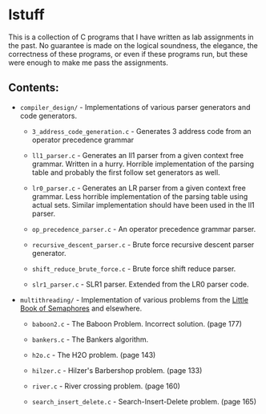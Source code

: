 # lstuff

This is a collection of C programs that I have written as lab assignments in the
past. No guarantee is made on the logical soundness, the elegance, the 
correctness of these programs, or even if these programs run, but these were
enough to make me pass the assignments.

## Contents:

* `compiler_design/` - Implementations of various parser generators and code
  generators.
  
  * `3_address_code_generation.c` - Generates 3 address code from an operator
    precedence grammar
  
  * `ll1_parser.c` - Generates an ll1 parser from a given context free grammar.
 	Written in a hurry. Horrible implementation of the parsing table and
 	probably the first follow set generators as well. 
  
  * `lr0_parser.c` - Generates an LR parser from a given context free grammar.
    Less horrible implementation of the parsing table using actual sets. Similar
    implementation should have been used in the ll1 parser.

  * `op_precedence_parser.c` - An operator precedence grammar parser.
  
  * `recursive_descent_parser.c` - Brute force recursive descent parser
    generator.
 
  * `shift_reduce_brute_force.c` - Brute force shift reduce parser.

  * `slr1_parser.c` - SLR1 parser. Extended from the LR0 parser code.

* `multithreading/` - Implementation of various problems from the
  [Little Book of Semaphores](https://greenteapress.com/wp/semaphores/) and 
  elsewhere.
  
  * `baboon2.c` - The Baboon Problem. Incorrect solution. (page 177)
  
  * `bankers.c` - The Bankers algorithm.
  
  * `h2o.c` - The H2O problem. (page 143)
  
  * `hilzer.c` - Hilzer's Barbershop problem. (page 133)
  
  * `river.c` - River crossing problem. (page 160)
  
  * `search_insert_delete.c` - Search-Insert-Delete problem. (page 165)
